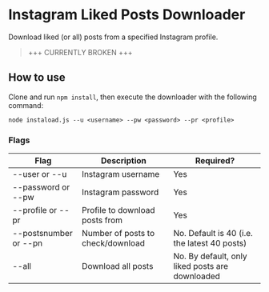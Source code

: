 # Instagram Liked Posts Downloader

Download liked (or all) posts from a specified Instagram profile.
> +++ CURRENTLY BROKEN +++

## How to use

Clone and run `npm install`, then execute the downloader with the following command:

```
node instaload.js --u <username> --pw <password> --pr <profile>
```

### Flags

| Flag | Description | Required? |
| --- | --- | --- |
| --user or --u | Instagram username | Yes |
| --password or --pw | Instagram password | Yes |
| --profile or --pr | Profile to download posts from | Yes |
| --postsnumber or --pn | Number of posts to check/download | No. Default is 40 (i.e. the latest 40 posts) |
| --all | Download all posts | No. By default, only liked posts are downloaded |

